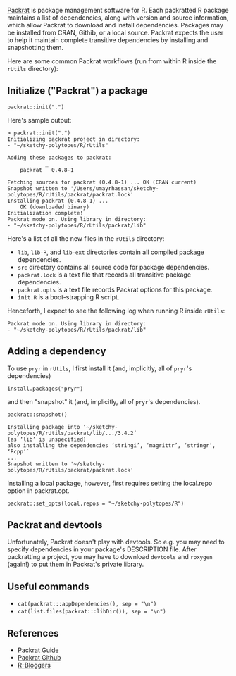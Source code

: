 [Packrat](https://rstudio.github.io/packrat/walkthrough.html) is package management software for R. 
Each packratted R package maintains a list of dependencies, along with version and source information, which
allow Packrat to download and install dependencies. Packages may be installed from CRAN, Githib, or a local 
source. Packrat expects the user to help it maintain complete transitive dependencies by installing and 
snapshotting them.

Here are some common Packrat workflows (run from within R inside the `rUtils` directory):

## Initialize ("Packrat") a package

`packrat::init(".")`

Here's sample output:

```
> packrat::init(".")
Initializing packrat project in directory:
- "~/sketchy-polytopes/R/rUtils"

Adding these packages to packrat:
            _        
    packrat   0.4.8-1

Fetching sources for packrat (0.4.8-1) ... OK (CRAN current)
Snapshot written to '/Users/umayrhassan/sketchy-polytopes/R/rUtils/packrat/packrat.lock'
Installing packrat (0.4.8-1) ... 
	OK (downloaded binary)
Initialization complete!
Packrat mode on. Using library in directory:
- "~/sketchy-polytopes/R/rUtils/packrat/lib"
```

Here's a list of all the new files in the `rUtils` directory:

* `lib`, `lib-R`, and `lib-ext` directories contain all compiled package dependencies.
* `src` directory contains all source code for package dependencies.
* `packrat.lock` is a text file that records all transitive package dependencies.
* `packrat.opts` is a text file records Packrat options for this package.
* `init.R` is a boot-strapping R script.

Henceforth, I expect to see the following log when running R inside `rUtils`:

```
Packrat mode on. Using library in directory:
- "~/sketchy-polytopes/R/rUtils/packrat/lib"
```

## Adding a dependency

To use `pryr` in `rUtils`, I first install it (and, implicitly, all of `pryr`'s dependencies)

`install.packages("pryr")`

and then "snapshot" it (and, implicitly, all of `pryr`'s dependencies).

`packrat::snapshot()`

```
Installing package into ‘~/sketchy-polytopes/R/rUtils/packrat/lib/.../3.4.2’
(as ‘lib’ is unspecified)
also installing the dependencies ‘stringi’, ‘magrittr’, ‘stringr’, ‘Rcpp’`
...
Snapshot written to '~/sketchy-polytopes/R/rUtils/packrat/packrat.lock'
```

Installing a local package, however, first requires setting the local.repo option in packrat.opt.

`packrat::set_opts(local.repos = "~/sketchy-polytopes/R")`

## Packrat and devtools

Unfortunately, Packrat doesn't play with devtools. So e.g. you may need to specify dependencies in 
your package's DESCRIPTION file. After packratting a project, you may have to download `devtools`
and `roxygen` (again!) to put them in Packrat's private library.

## Useful commands

* `cat(packrat:::appDependencies(), sep = "\n")`
* `cat(list.files(packrat:::libDir()), sep = "\n")`

## References

* [Packrat Guide](https://rstudio.github.io/packrat/walkthrough.html)
* [Packrat Github](https://github.com/rstudio/packrat)
* [R-Bloggers](https://www.r-bloggers.com/creating-reproducible-software-environments-with-packrat/)
